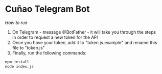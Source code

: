 # Cuñao Telegram Bot
*How to run*
1. On Telegram - message @BotFather - it will take you through the steps in order to request a new token for the API
2. Once you have your token, add it to "token.js.example" and rename this file to "token.js"
3. Finally, run the following commands:
```sh
npm install
node index.js
```
